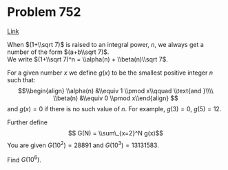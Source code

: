 # Problem 752

[Link](https://projecteuler.net/problem=752)

When $(1+\\sqrt 7)$ is raised to an integral power, $n$, we always get a number of the form $(a+b\\sqrt 7)$.  
We write $(1+\\sqrt 7)^n = \\alpha(n) + \\beta(n)\\sqrt 7$. 

For a given number $x$ we define $g(x)$ to be the smallest positive integer $n$ such that: $$\\begin{align} \\alpha(n) &\\equiv 1 \\pmod x\\qquad \\text{and }\\\\ \\beta(n) &\\equiv 0 \\pmod x\\end{align} $$ and $g(x) = 0$ if there is no such value of $n$. For example, $g(3) = 0$, $g(5) = 12$. 

Further define $$ G(N) = \\sum\_{x=2}^N g(x)$$ You are given $G(10^2) = 28891$ and $G(10^3) = 13131583$. 

Find $G(10^6)$.